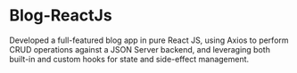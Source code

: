 # Blog-ReactJs
Developed a full-featured blog app in pure React JS, using Axios to perform CRUD operations against a JSON Server backend, and leveraging both built-in and custom hooks for state and side-effect management.


